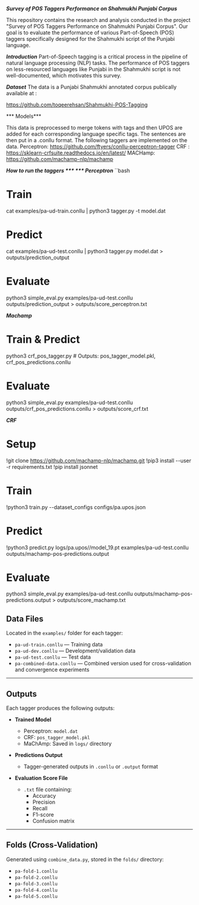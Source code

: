 ***Survey of POS Taggers Performance on Shahmukhi Punjabi Corpus***


This repository contains the research and analysis conducted in the project "Survey of POS Taggers Performance on Shahmukhi Punjabi Corpus". Our goal is to evaluate the performance of various Part-of-Speech (POS) taggers specifically designed for the Shahmukhi script of the Punjabi language.

***Introduction***
Part-of-Speech tagging is a critical process in the pipeline of natural language processing (NLP) tasks. The performance of POS taggers on less-resourced languages like Punjabi in the Shahmukhi script is not well-documented, which motivates this survey.

***Dataset***
The data is a Punjabi Shahmukhi annotated corpus publically available at :

https://github.com/toqeerehsan/Shahmukhi-POS-Tagging

*** Models***

This data is preprocessed to merge tokens with tags and then UPOS are added for each corresponding language specific tags. The sentences are then put in a .conllu format. The following taggers are implemented on the data. Perceptron: https://github.com/ftyers/conllu-perceptron-tagger CRF : https://sklearn-crfsuite.readthedocs.io/en/latest/ MACHamp: https://github.com/machamp-nlp/machamp

***How to run the taggers ***
*** Perceptron***
``bash
# Train
cat examples/pa-ud-train.conllu | python3 tagger.py -t model.dat

# Predict
cat examples/pa-ud-test.conllu | python3 tagger.py model.dat > outputs/prediction_output

# Evaluate
python3 simple_eval.py examples/pa-ud-test.conllu outputs/prediction_output > outputs/score_perceptron.txt

***Machamp***

# Train & Predict
python3 crf_pos_tagger.py  # Outputs: pos_tagger_model.pkl, crf_pos_predictions.conllu

# Evaluate
python3 simple_eval.py examples/pa-ud-test.conllu outputs/crf_pos_predictions.conllu > outputs/score_crf.txt

***CRF***

# Setup 

!git clone https://github.com/machamp-nlp/machamp.git
!pip3 install --user -r requirements.txt
!pip install jsonnet

# Train
!python3 train.py --dataset_configs configs/pa.upos.json

# Predict
!python3 predict.py logs/pa.upos/<TIMESTAMP>/model_19.pt examples/pa-ud-test.conllu outputs/machamp-pos-predictions.output

# Evaluate
python3 simple_eval.py examples/pa-ud-test.conllu outputs/machamp-pos-predictions.output > outputs/score_machamp.txt


## Data Files

Located in the `examples/` folder for each tagger:

- `pa-ud-train.conllu` — Training data  
- `pa-ud-dev.conllu` — Development/validation data  
- `pa-ud-test.conllu` — Test data  
- `pa-combined-data.conllu` — Combined version used for cross-validation and convergence experiments  

---

## Outputs

Each tagger produces the following outputs:

- **Trained Model**  
  - Perceptron: `model.dat`  
  - CRF: `pos_tagger_model.pkl`  
  - MaChAmp: Saved in `logs/` directory  

- **Predictions Output**  
  - Tagger-generated outputs in `.conllu` or `.output` format  

- **Evaluation Score File**  
  - `.txt` file containing:
    - Accuracy  
    - Precision  
    - Recall  
    - F1-score  
    - Confusion matrix  

---

## Folds (Cross-Validation)

Generated using `combine_data.py`, stored in the `folds/` directory:

- `pa-fold-1.conllu`  
- `pa-fold-2.conllu`  
- `pa-fold-3.conllu`  
- `pa-fold-4.conllu`  
- `pa-fold-5.conllu`  


 
 


